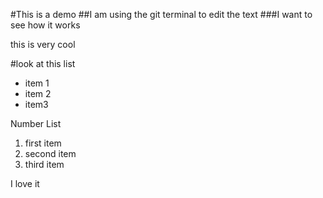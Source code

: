 #This is a demo
##I am using the git terminal to edit the text
###I want to see how it works


this is very cool

#look at this list
* item 1
* item 2
* item3

Number List
1. first item
2. second item 
3. third item

I love it


